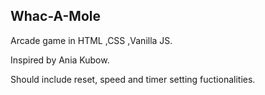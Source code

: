## Whac-A-Mole

Arcade game in HTML ,CSS ,Vanilla JS.

Inspired by Ania Kubow.

Should include reset, speed and timer setting fuctionalities.
